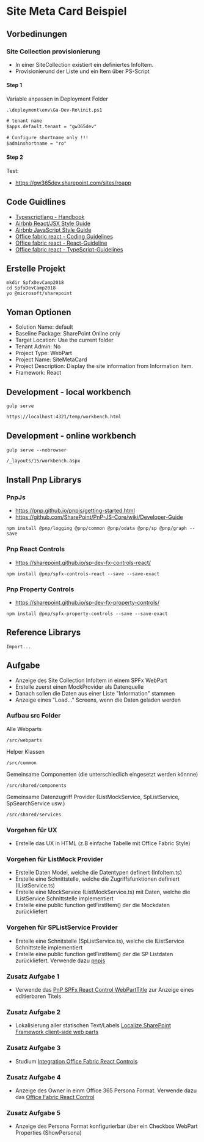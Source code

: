 # Site Meta Card Beispiel

## Vorbedinungen

### Site Collection provisionierung

- In einer SiteCollection existiert ein definiertes InfoItem.
- Provisionierund der Liste und ein Item über PS-Script

#### Step 1
Variable anpassen in Deployment Folder

```bs
.\deployment\env\Ga-Dev-Ro\init.ps1
```

```ps
# tenant name
$apps.default.tenant = "gw365dev"

# Configure shortname only !!!
$adminshortname = "ro"
```

#### Step 2

Test:

- https://gw365dev.sharepoint.com/sites/roapp

## Code Guidlines

- [Typescriptlang - Handbook](https://www.typescriptlang.org/docs/handbook/basic-types.html)
- [Airbnb React/JSX Style Guide](https://github.com/airbnb/javascript/blob/master/react/README.md)
- [Airbnb JavaScript Style Guide](https://github.com/airbnb/javascript)
- [Office fabric react - Coding Guidelines](https://github.com/OfficeDev/office-ui-fabric-react/wiki/Coding-Style)
- [Office fabric react - React-Guideline](https://github.com/OfficeDev/office-ui-fabric-react/wiki/React-Guidelines)
- [Office fabric react - TypeScript-Guidelines](https://github.com/OfficeDev/office-ui-fabric-react/wiki/TypeScript-Guidelines)


## Erstelle Projekt

```bs
mkdir SpfxDevCamp2018
cd SpfxDevCamp2018
yo @microsoft/sharepoint
```

## Yoman Optionen

- Solution Name: default
- Baseline Package: SharePoint Online only
- Target Location: Use the current folder
- Tenant Admin: No
- Project Type: WebPart
- Project Name: SiteMetaCard
- Project Description: Display the site information from Information Item.
- Framework: React

## Development - local workbench

```bs
gulp serve
```

```html
https://localhost:4321/temp/workbench.html
```

## Development - online workbench

```bs
gulp serve --nobrowser
```

```html
/_layouts/15/workbench.aspx
```


## Install Pnp Librarys

### PnpJs

- <https://pnp.github.io/pnpjs/getting-started.html>
- <https://github.com/SharePoint/PnP-JS-Core/wiki/Developer-Guide>

```bs
npm install @pnp/logging @pnp/common @pnp/odata @pnp/sp @pnp/graph --save
```

### Pnp React Controls

- <https://sharepoint.github.io/sp-dev-fx-controls-react/>

```bs
npm install @pnp/spfx-controls-react --save --save-exact
```

### Pnp Property Controls

- <https://sharepoint.github.io/sp-dev-fx-property-controls/>

```bs
npm install @pnp/spfx-property-controls --save --save-exact
```

## Reference Librarys

```tsx
Import...
```

## Aufgabe 

- Anzeige des Site Collection InfoItem in einem SPFx WebPart
- Erstelle zuerst einen MockProvider als Datenquelle
- Danach sollen die Daten aus einer Liste "Information" stammen
- Anzeige eines "Load..." Screens, wenn die Daten geladen werden

### Aufbau src Folder

Alle Webparts

```bs
/src/webparts
```

Helper Klassen

```bs
/src/common
```

Gemeinsame Componenten (die unterschiedlich eingesetzt werden könnne)

```bs
/src/shared/components
```

Gemeinsame Datenzugriff Provider (ListMockService, SpListService, SpSearchService usw.)

```bs
/src/shared/services
```

### Vorgehen für UX

- Erstelle das UX in HTML (z.B einfache Tabelle mit Office Fabric Style)

### Vorgehen für ListMock Provider

- Erstelle Daten Model, welche die Datentypen definert (InfoItem.ts)
- Erstelle eine Schnittstelle, welche die Zugriffsfunktionen definiert (IListService.ts)
- Erstelle eine MockService (ListMockService.ts) mit Daten, welche die IListService Schnittstelle implementiert
- Erstelle eine public function getFirstItem() der die Mockdaten zurückliefert

### Vorgehen für SPListService Provider

- Erstelle eine Schnitstelle (SpListService.ts), welche die IListService Schnittstelle implementiert
- Erstelle eine public function getFirstItem() der die SP Listdaten zurückliefert. Verwende dazu [pnpjs](https://pnp.github.io/pnpjs/getting-started.html)

### Zusatz Aufgabe 1

- Verwende das [PnP SPFx React Control WebPartTitle](https://sharepoint.github.io/sp-dev-fx-controls-react/controls/WebPartTitle) zur Anzeige eines editierbaren Titels

### Zusatz Aufgabe 2

- Lokalisierung aller statischen Text/Labels [Localize SharePoint Framework client-side web parts](https://docs.microsoft.com/en-us/sharepoint/dev/spfx/web-parts/guidance/localize-web-parts)

### Zusatz Aufgabe 3

- Studium [Integration Office Fabric React Controls](https://docs.microsoft.com/en-us/sharepoint/dev/spfx/office-ui-fabric-integration)

### Zusatz Aufgabe 4

- Anzeige des Owner in einm Office 365 Persona Format. Verwende dazu das [Office Fabric React Control](https://developer.microsoft.com/en-us/fabric#/components/persona)

### Zusatz Aufgabe 5

- Anzeige des Persona Format konfigurierbar über ein Checkbox WebPart Properties (ShowPersona)
